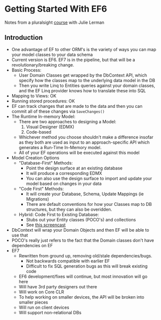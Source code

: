 Getting Started With EF6
===============
Notes from a pluralsight [course](https://app.pluralsight.com/library/courses/entity-framework-6-getting-started) with Julie Lerman

## Introduction
- One advantage of EF to other ORM's is the variety of ways you can map your model classes to your data schema
- Current version is EF6.  EF7 is in the pipeline, but that will be a revolutionary/breaking change.
- Basic Process:
    - User Domain Classes get wrapped by the DbContext API, which specify how the classes map to the underlying data model in the DB
    - Then you write Linq to Entities queries against your domain classes, and the EF Linq provider knows how to translate these into SQL
- Mapping to Views: OK
- Running stored procedures: OK
- EF can track changes that are made to the data and then you can commit all of these changes via ```SaveChanges()```
- The Runtime In-memory Model:
    - There are two approaches to designing a Model:
        1. Visual Designer (EDMX)
        2. Code-based
    - Whichever method you choose shouldn't make a difference insofar as they both are used as input to an approach-specific API which generates a Run-Time In-Memory model.
    - All of your EF operations will be executed against this model 
- Model Creation Options
    - "Database-First" Methods:
        - Point the design surface at an existing database
        - It will produce a corresponding EDMX
        -  You can also use the design surface to import and update your model based on changes in your data
    - "Code First" Methods:
        - It will create your Database, Schema, Update Mappings (ie Migrations)
        - There are default conventions for how your Classes map to DB structures, but they can also be overidden.
    - Hybrid: Code First to Existing Database: 
        - Stubs out your Entity classes (POCO's) and collections
        - See [this screencast](https://channel9.msdn.com/Blogs/EF/Code-First-to-Existing-Database-EF6-1-Onwards-)
- DbContext will wrap your Domain Objects and then EF will be able to use that
- POCO's really just refers to the fact that the Domain classes don't have dependencies on EF
- EF7
    - Rewritten from ground up, removing old/stale dependencies/bugs.
        - Not backwards compatible with earlier EF
        - Difficult to fix SQL generation bugs as this will break existing code 
    - EF6 development/fixes will continue, but most innovation will go here
    - Will have 3rd party designers out there
    - Will work on Core CLR
    - To help working on smaller devices, the API will be broken into smaller pieces
    - Will run on client devices
    - Will support non-relational DBs

